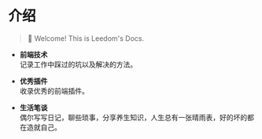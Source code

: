 # 介绍

>:hugs: Welcome! This is Leedom's Docs.

* **前端技术**  
记录工作中踩过的坑以及解决的方法。

* **优秀插件**  
收录优秀的前端插件。

* **生活笔谈**  
偶尔写写日记，聊些琐事，分享养生知识，人生总有一张晴雨表，好的坏的都在造就自己。
